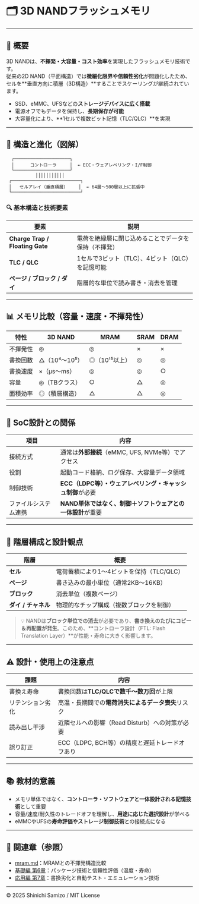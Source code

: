# 🗂️ 3D NANDフラッシュメモリ

---

## 📘 概要

3D NANDは、**不揮発・大容量・コスト効率**を実現したフラッシュメモリ技術です。  
従来の2D NAND（平面構造）では**微細化限界や信頼性劣化**が問題化したため、セルを**垂直方向に積層（3D構造）**することでスケーリングが継続されています。

- SSD、eMMC、UFSなどの**ストレージデバイスに広く搭載**
- 電源オフでもデータを保持し、**長期保存が可能**
- 大容量化により、**1セルで複数ビット記憶（TLC/QLC）**を実現

---

## 🧱 構造と進化（図解）

      ┌─────────────────────┐
      │      コントローラ     │  ← ECC・ウェアレベリング・I/F制御
      └─────────────────────┘
               │││││││││││
     ┌──────────────────────────┐
     │   セルアレイ（垂直積層）    │  ← 64層〜500層以上に拡張中
     └──────────────────────────┘

### 🔍 基本構造と技術要素

| 要素 | 説明 |
|------|------|
| **Charge Trap / Floating Gate** | 電荷を絶縁層に閉じ込めることでデータを保持（不揮発） |
| **TLC / QLC** | 1セルで3ビット（TLC）、4ビット（QLC）を記憶可能 |
| **ページ / ブロック / ダイ** | 階層的な単位で読み書き・消去を管理 |

---

## 📊 メモリ比較（容量・速度・不揮発性）

| 特性 | 3D NAND | MRAM | SRAM | DRAM |
|------|---------|------|------|------|
| 不揮発性 | ◎ | ◎ | × | × |
| 書換回数 | △（10⁴〜10⁵） | ◎（10¹⁵以上） | ◎ | ◎ |
| 書換速度 | ×（µs〜ms） | ◎ | ◎ | ○ |
| 容量 | ◎（TBクラス） | ○ | △ | ◎ |
| 面積効率 | ◎（積層構造） | △ | △ | ◎ |

---

## 🧭 SoC設計との関係

| 項目 | 内容 |
|------|------|
| 接続方式 | 通常は**外部接続**（eMMC, UFS, NVMe等）でアクセス |
| 役割 | 起動コード格納、ログ保存、大容量データ領域 |
| 制御技術 | **ECC（LDPC等）・ウェアレベリング・キャッシュ制御**が必要 |
| ファイルシステム連携 | **NAND単体ではなく、制御＋ソフトウェアとの一体設計**が重要 |

---

## 📌 階層構成と設計観点

| 階層 | 概要 |
|------|------|
| **セル** | 電荷蓄積により1〜4ビットを保持（TLC/QLC） |
| **ページ** | 書き込みの最小単位（通常2KB〜16KB） |
| **ブロック** | 消去単位（複数ページ） |
| **ダイ / チャネル** | 物理的なチップ構成（複数ブロックを制御） |

> 💡 NANDは**ブロック単位での消去**が必要であり、**書き換えのたびにコピー＆再配置が発生**。このため、**コントローラ設計（FTL: Flash Translation Layer）**が性能・寿命に大きく影響します。

---

## ⚠️ 設計・使用上の注意点

| 課題 | 内容 |
|------|------|
| 書換え寿命 | 書換回数は**TLC/QLCで数千〜数万回**が上限 |
| リテンション劣化 | 高温・長期間での**電荷消失によるデータ喪失**リスク |
| 読み出し干渉 | 近隣セルへの影響（Read Disturb）への対策が必要 |
| 誤り訂正 | ECC（LDPC, BCH等）の精度と遅延トレードオフあり |

---

## 📚 教材的意義

- メモリ単体ではなく、**コントローラ・ソフトウェアと一体設計される記憶技術**として重要
- 容量/速度/耐久性のトレードオフを理解し、**用途に応じた選択設計**が学べる
- eMMCやUFSの**寿命評価やストレージ制御技術**との接続点になる

---

## 🔗 関連章（参照）

- [mram.md](./mram.md)：MRAMとの不揮発構造比較  
- [基礎編 第6章](../chapter6_test_and_package/)：パッケージ技術と信頼性評価（温度・寿命）  
- [応用編 第7章](../d_chapter7_automation_and_verification/)：書換劣化と自動テスト・エミュレーション技術

---

© 2025 Shinichi Samizo / MIT License
